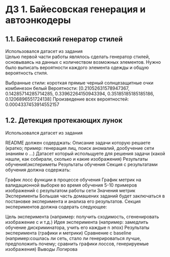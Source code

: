 # ДЗ 1. Байесовская генерация и автоэнкодеры   
## 1.1. Байесовский генератор стилей   
Использовался датасет из задания   
Целью первой части работы являлось сделать генератор стилей, основываясь на данных с количеством возможных элементов. Нужно было выписать вероятности каждого элемента одежды и общую вероятность стиля.   

Выбранные стили:
короткая прямые
черный
солнцезащитные очки
комбинезон
белый
Вероятности: [0.21052631578947367, 0.14285714285714285, 0.33962264150943394, 0.35185185185185186, 0.1206896551724138]
Произведение всех вероятностей: 0.0004337453914552157

## 1.2. Детекция протекающих лунок   
Использовался датасет из задания

README должен содерджать:
Описание задачи которую решаете (кратко; пример: генерация лиц, поиск аномалий, дообучение сети знаниям о ...)
Датасет который испольщуете для решения задачи (какой нашли, как собирали, сколько и какие изображения)
Результаты обучения\экспериметы
Результаты обучения
Секция с результатами обучения должна содержать:

График лосс функции в процессе обучения
График метрик на валидационной выборке во время обучения
5-10 примеров изображений с результатом работы сети
Значения метрик
Эксперименты
Большая часть домашених заданий будет заключаться в постановке эксперимента и анализа его результатов. Секция экспериментов должна содерать следующее:

Цель эксперимента (например: получить сходимость, сгененировать изображение с и т.д.)
Идея эксперимента (например: замедлить обучение дискриминатора, учить его каждые n эпох)
Результаты эксперимента (графики и метрики)
Сравнение с baseline (например:сошлась ли сеть, стало ли генерироваться лучше, предположить почему; сравнить графики лоссов, генерируемые изображения)
Выводы
Логирова
